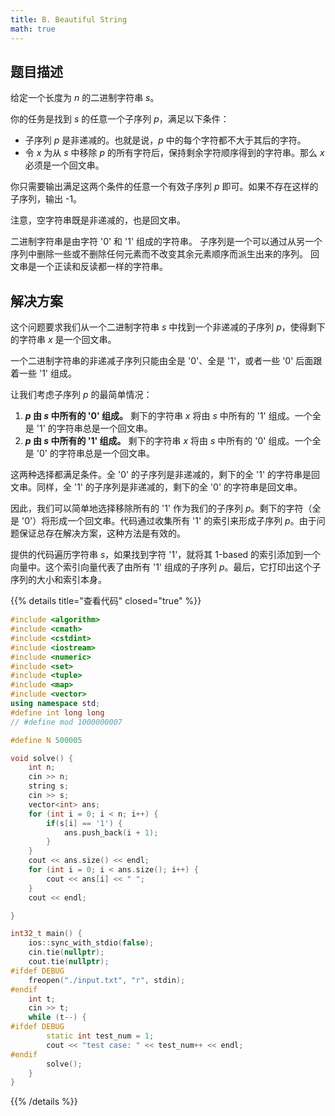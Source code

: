 ```yaml
---
title: B. Beautiful String
math: true
---
```


## 题目描述
给定一个长度为 $n$ 的二进制字符串 $s$。

你的任务是找到 $s$ 的任意一个子序列 $p$，满足以下条件：
- 子序列 $p$ 是非递减的。也就是说，$p$ 中的每个字符都不大于其后的字符。
- 令 $x$ 为从 $s$ 中移除 $p$ 的所有字符后，保持剩余字符顺序得到的字符串。那么 $x$ 必须是一个回文串。

你只需要输出满足这两个条件的任意一个有效子序列 $p$ 即可。如果不存在这样的子序列，输出 -1。

注意，空字符串既是非递减的，也是回文串。

二进制字符串是由字符 '0' 和 '1' 组成的字符串。
子序列是一个可以通过从另一个序列中删除一些或不删除任何元素而不改变其余元素顺序而派生出来的序列。
回文串是一个正读和反读都一样的字符串。

## 解决方案

这个问题要求我们从一个二进制字符串 $s$ 中找到一个非递减的子序列 $p$，使得剩下的字符串 $x$ 是一个回文串。

一个二进制字符串的非递减子序列只能由全是 '0'、全是 '1'，或者一些 '0' 后面跟着一些 '1' 组成。

让我们考虑子序列 $p$ 的最简单情况：
1.  **$p$ 由 $s$ 中所有的 '0' 组成。** 剩下的字符串 $x$ 将由 $s$ 中所有的 '1' 组成。一个全是 '1' 的字符串总是一个回文串。
2.  **$p$ 由 $s$ 中所有的 '1' 组成。** 剩下的字符串 $x$ 将由 $s$ 中所有的 '0' 组成。一个全是 '0' 的字符串总是一个回文串。

这两种选择都满足条件。全 '0' 的子序列是非递减的，剩下的全 '1' 的字符串是回文串。同样，全 '1' 的子序列是非递减的，剩下的全 '0' 的字符串是回文串。

因此，我们可以简单地选择移除所有的 '1' 作为我们的子序列 $p$。剩下的字符（全是 '0'）将形成一个回文串。代码通过收集所有 '1' 的索引来形成子序列 $p$。由于问题保证总存在解决方案，这种方法是有效的。

提供的代码遍历字符串 $s$，如果找到字符 '1'，就将其 1-based 的索引添加到一个向量中。这个索引向量代表了由所有 '1' 组成的子序列 $p$。最后，它打印出这个子序列的大小和索引本身。

{{% details title="查看代码" closed="true" %}}
```cpp
#include <algorithm>
#include <cmath>
#include <cstdint>
#include <iostream>
#include <numeric>
#include <set>
#include <tuple>
#include <map>
#include <vector>
using namespace std;
#define int long long
// #define mod 1000000007

#define N 500005

void solve() {
    int n;
    cin >> n;
    string s;
    cin >> s;
    vector<int> ans;
    for (int i = 0; i < n; i++) {
        if(s[i] == '1') {
            ans.push_back(i + 1);
        }
    }
    cout << ans.size() << endl;
    for (int i = 0; i < ans.size(); i++) {
        cout << ans[i] << " ";
    }
    cout << endl;

}

int32_t main() {
    ios::sync_with_stdio(false);
    cin.tie(nullptr);
    cout.tie(nullptr);
#ifdef DEBUG
    freopen("./input.txt", "r", stdin);
#endif
    int t;
    cin >> t;
    while (t--) {
#ifdef DEBUG
        static int test_num = 1;
        cout << "test case: " << test_num++ << endl;
#endif
        solve();
    }
}
```
{{% /details %}}
